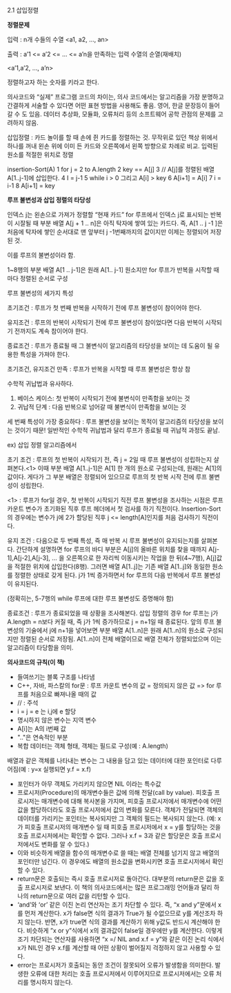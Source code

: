 2.1 삽입정렬



**정렬문제**

 

입력 : n개 수들의 수열 <a1, a2, …, an>

 출력 : a’1 <= a’2 <= … <= a’n을 만족하는 입력 수열의 순열(재배치) 



<a’1,a’2, …, a’n>

 정렬하고자 하는 숫자를 키라고 한다.

 의사코드와 “실제” 프로그램 코드의 차이는, 의사 코드에서는 알고리즘을 가장 분명하고 간결하게 서술할 수 있다면 어떤 표현 방법을 사용해도 좋음. 영어, 한글 문장등이 들어갈 수 도 있음. 데이터 추상화, 모듈화, 오류처리 등의 소프트웨어 공학 관점의 문제를 고려하지 않음.

 

삽입정렬 : 카드 놀이를 할 때 손에 쥔 카드를 정렬하는 것. 무작위로 있던 책상 위에서 하나를 꺼내 왼손 위에 이미 든 카드와 오른쪽에서 왼쪽 방향으로 차례로 비교. 입력된 원소를 적절한 위치로 정렬



﻿insertion-Sort(A) 1 for j = 2 to A.length 2     key == A[j] 3     // A[j]를 정렬된 배열 A[1..j-1]에 삽입한다. 4     I = j-1 5     while i > 0 그리고 A[i] > key 6         A[i+1] = A[i] 7         i = i-1 8     A[i+1] = key ﻿

 **루프 불변성과 삽입 정렬의 타당성**



 인덱스 j는 왼손으로 가져가 정렬할 “현재 카드” for 루프에서 인덱스 j로 표시되는 반복이 시잘될 때 부분 배열 A[j + 1 .. n]은 아직 탁자에 쌓여 있는 카드다. 즉, A[1 .. j -1 ]은 처음에 탁자에 쌓인 순서대로 맨 앞부터 j -1번째까지의 값이지만 이제는 정렬되어 저장된 것.

 이를 루프의 불변성이라 함.



1~8행의 부분 배열 A[1 .. j-1]은 원래 A[1.. j-1] 원소지만 for 루프가 반복을 시작할 때 마다 정렬된 순서로 구성

 

루프 불변성의 세가지 특성

 

초기조건 : 루프가 첫 번째 반복을 시작하기 전에 루프 불변성이 참이어야 한다.



유지조건 : 루프의 반복이 시작되기 전에 루프 불변성이 참이었다면 다음 반복이 시작되기 전까지도 계속 참이어야 한다.



 종료조건 : 루프가 종료될 때 그 불변식이 알고리즘의 타당성을 보이는 데 도움이 될 유용한 특성을 가져야 한다.

 

초기조건, 유지조건 만족 : 루프가 반복을 시작할 때 루프 불변성은 항상 참

 수학적 귀납법과 유사하다.



1.  베이스 케이스: 첫 반복이 시작되기 전에 불변식이 만족함을 보이는 것
2.  귀납적 단계 : 다음 반복으로 넘어갈 때 불변식이 만족함을 보이는 것

 

세 번째 특성이 가장 중요하다 : 루프 불변성을 보이는 목적이 알고리즘의 타당성을 보이는 것이기 때문! 일반적인 수학적 귀납법과 달리 루프가 종료될 때 귀납적 과정도 끝남.



ex) 삽입 정렬 알고리즘에서

 

초기 조건 : 루프의 첫 반복이 시작되기 전, 즉 j = 2일 때 루프 불변성이 성립하는지 살펴본다.<1> 이때 부분 배열 A[1..j-1]은 A[1] 한 개의 원소로 구성되는데, 원래는 A[1]의 값이다. 게다가 그 부분 배열은 정렬되어 있으므로 루프의 첫 반복 시작 전에 루프 불변성이 성립한다.



<1> : 루프가 for일 경우, 첫 반복이 시작되기 직전 루프 불변성을 조사하는 시점은 루프 카운트 변수가 초기화된 직후 루프 헤더에서 첫 검사를 하기 직전이다. Insertion-Sort의 경우에는 변수가 j에 2가 할당된 직후 j <= length[A]인지를 처음 검사하기 직전이다.





 유지 조건 : 다음으로 두 번째 특성, 즉 매 반복 시 루프 불변성이 유지되는지를 살펴본다. 간단하게 설명하면 for 루프의 바디 부분은 A[j]의 올바른 위치를 찾을 때까지 A[j-1],A[j-2],A[j-3], … 을 오른쪽으로 한 자리씩 이동시키는 작업을 한 뒤(4~7행), A[j]값을 적절한 위치에 삽입한다(8행). 그러면 배열 A[1..j]는 기존 배열 A[1..j]와 동일한 원소를 정렬한 상태로 갖게 된다. j가 1씩 증가하면서 for 루프의 다음 반복에서 루프 불변성이 유지된다.

(정확히는, 5-7행의 while 루프에 대한 루프 불변성도 증명해야 함)

 

종료조건 : 루프가 종료되었을 때 상황을 조사해본다. 삽입 정렬의 경우 for 루프는 j가 A.length = n보다 커질 때, 즉 j가 1씩 증가하므로 j = n+1일 때 종료된다. 앞의 루프 불변성의 기술에서 j에 n+1을 넣어보면 부분 배열 A[1..n]은 원래 A[1..n]의 원소로 구성되지만 정렬된 순서로 저장됨. A[1..n]이 전체 배열이므로 배열 전체가 정렬되었으며 이는 알고리즘이 타당함을 의미.

 



**의사코드의 규칙(이 책)**



-  들여쓰기는 블록 구조를 나타냄
- C++, 자바, 파스칼의 for문 : 루프 카운트 변수의 값 = 정의되지 않은 값 => for 루프를 처음으로 빠져나올 때의 값
- // : 주석
- i = j = e 는 i,j에 e 할당
- 명시하지 않은 변수는 지역 변수
- A[i]는 A의 i번째 값
- ".."은 연속적인 부분
- 복합 데이터는 객체 형태, 객체는 필드로 구성(예 : A.length)

 배열과 같은 객체를 나타내는 변수는 그 내용을 담고 있는 데이터에 대한 포인터로 다루어짐(예 : y=x 실행되면 y.f = x.f)

- 포인터가 아무 객체도 가리키지 않으면 NIL 이라는 특수값
- 프로시저(Procedure)의 매개변수들은 값에 의해 전달(call by value). 피호출 프로시저는 매개변수에 대해 복사본을 가지며, 피호출 프로시저에서 매개변수에 어떤 값을 할당하더라도 호출 프로시저에서 값의 변화를 모른다. 객체가 전달되면 객체의 데이터를 가리키는 포인터는 복사되지만 그 객체의 필드는 복사되지 않는다. (예: x가 피호출 프로시저의 매개변수 일 때 피호출 프로시저에서 x = y를 할당하는 것을 호출 프로시저에서는 확인할 수 없다. 그러나 x.f = 3과 같은 할당문은 호출 프로시저에서도 변화를 알 수 있다.) 
- 이와 비슷하게 배열을 함수의 매개변수로 쓸 때는 배열 전체를 넘기지 않고 배열의 포인터만 넘긴다. 이 경우에도 배열의 원소값을 변화시키면 호출 프로시저에서 확인 할 수 있다.
- return문은 호출되는 즉시 호출 프로시저로 돌아간다. 대부분의 return문은 값을 호출 프로시저로 보낸다. 이 책의 의사코드에서는 많은 프로그래밍 언어들과 달리 하나의 return문으로 여러 값을 리턴할 수 있다.
- ‘and’와 ‘or’ 같은 이진 논리 연산자는 조기 차단할 수 있다. 즉, “x and y”문에서 x를 먼저 계산한다. x가 false면 식의 결과가 True가 될 수없으므로 y를 계산조차 하지 않는다. 반면, x가 true면 식의 결과를 계산하기 위해 y값도 반드시 계산해야 한다. 비슷하게 ”x or y”식에서 x의 결과값이 false일 경우에만 y를 계산한다. 이렇게 조기 차단되는 연산자를 사용하면 “x =/ NIL and x.f = y”와 같은 이진 논리 식에서 x가 NIL인 경우 x.f를 계산할 때 어떤 상황이 벌어질지 걱정하지 않고 사용할 수 있다.
- error는 프로시저가 호출되는 동안 조건이 잘못되어 오류가 발생함을 의미한다. 발생한 오류에 대한 처리는 호출 프로시저에서 이루어지므로 프로시저에서는 오류 처리를 명시하지 않는다.